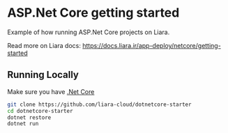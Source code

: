 # ASP.Net Core getting started

Example of how running ASP.Net Core projects on Liara.

Read more on Liara docs: https://docs.liara.ir/app-deploy/netcore/getting-started


## Running Locally

Make sure you have [.Net Core](https://docs.microsoft.com/en-us/dotnet/core/install/)

```sh
git clone https://github.com/liara-cloud/dotnetcore-starter
cd dotnetcore-starter
dotnet restore
dotnet run
```
